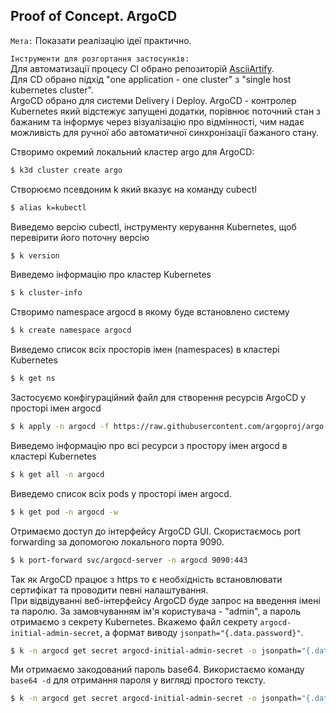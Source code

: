 ## Proof of Concept. ArgoCD  

`Мета:` Показати реалізацію ідеї практично.

`Інструменти для розгортання застосунків:`  
Для автоматизації процесу CI обрано репозиторій [AsciiArtify](https://github.com/astergam/SciiArtify).  
Для CD обрано підхід "one application - one cluster" з "single host kubernetes cluster".  
ArgoCD обрано для системи Delivery і Deploy. ArgoCD - контролер Kubernetes який відстежує запущені додатки, порівнює поточний стан з бажаним та інформує через візуалізацію про відмінності, чим надає можливість для ручної або автоматичної синхронізації бажаного стану.  
  
Створимо окремий локальний кластер argo для ArgoCD:  
```bash
$ k3d cluster create argo
```  
Створюємо псевдоним k який вказує на команду cubectl
```bash
$ alias k=kubectl
```  
Виведемо версію cubectl, інструменту керування Kubernetes, щоб перевірити його поточну версію
```bash
$ k version
```  
Виведемо інформацію про кластер Kubernetes
```bash
$ k cluster-info
```  
Створимо namespace argocd в якому буде встановлено систему  
```bash
$ k create namespace argocd
```  
Виведемо список всіх просторів імен (namespaces) в кластері Kubernetes  
```bash
$ k get ns
```  
Застосуємо конфігураційний файл для створення ресурсів ArgoCD у просторі імен argocd  
```bash
$ k apply -n argocd -f https://raw.githubusercontent.com/argoproj/argo-cd/stable/manifests/install.yaml
```  
Виведемо інформацію про всі ресурси з простору імен argocd в кластері Kubernetes  
```bash
$ k get all -n argocd
```  
Виведемо список всіх pods у просторі імен argocd.  
```bash
$ k get pod -n argocd -w
```  
Отримаємо доступ до інтерфейсу ArgoCD GUI. Скористаємось port forwarding за допомогою локального порта 9090.  
```bash
$ k port-forward svc/argocd-server -n argocd 9090:443
```  
Так як ArgoCD працює з https то є необхідність встановлювати сертифікат та проводити певні налаштування.  
При відвідуванні веб-інтерфейсу ArgoCD буде запрос на введення імені та паролю. За замовчуванням  ім'я користувача - "admin", а пароль отримаємо з секрету Kubernetes. Вкажемо файл секрету `argocd-initial-admin-secret`, а формат виводу `jsonpath="{.data.password}"`.  
```bash
$ k -n argocd get secret argocd-initial-admin-secret -o jsonpath="{.data.password}"
```  
Ми отримаємо закодований пароль base64. Використаємо команду `base64 -d` для отримання пароля у вигляді простого тексту.  
```bash
$ k -n argocd get secret argocd-initial-admin-secret -o jsonpath="{.data.password}" | base64 -d; echo